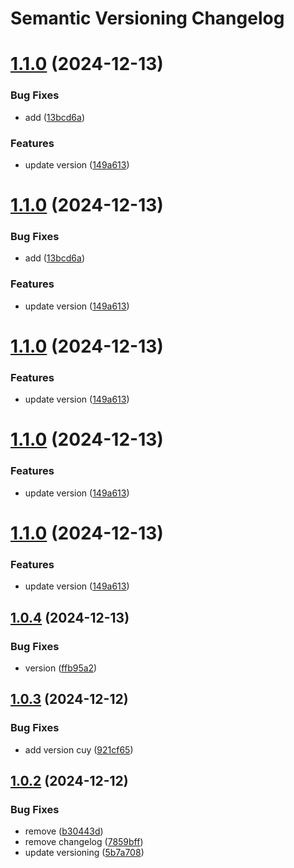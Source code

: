 # Semantic Versioning Changelog

# [1.1.0](https://github.com/gadhittana01/book-g/compare/v1.0.4...v1.1.0) (2024-12-13)


### Bug Fixes

* add ([13bcd6a](https://github.com/gadhittana01/book-g/commit/13bcd6a5bfb6c6cff2e9107367684a71ec4e1970))


### Features

* update version ([149a613](https://github.com/gadhittana01/book-g/commit/149a613462a5e3d73bdbdae38ea6adae3abec84b))

# [1.1.0](https://github.com/gadhittana01/book-g/compare/v1.0.4...v1.1.0) (2024-12-13)


### Bug Fixes

* add ([13bcd6a](https://github.com/gadhittana01/book-g/commit/13bcd6a5bfb6c6cff2e9107367684a71ec4e1970))


### Features

* update version ([149a613](https://github.com/gadhittana01/book-g/commit/149a613462a5e3d73bdbdae38ea6adae3abec84b))

# [1.1.0](https://github.com/gadhittana01/book-g/compare/v1.0.4...v1.1.0) (2024-12-13)


### Features

* update version ([149a613](https://github.com/gadhittana01/book-g/commit/149a613462a5e3d73bdbdae38ea6adae3abec84b))

# [1.1.0](https://github.com/gadhittana01/book-g/compare/v1.0.4...v1.1.0) (2024-12-13)


### Features

* update version ([149a613](https://github.com/gadhittana01/book-g/commit/149a613462a5e3d73bdbdae38ea6adae3abec84b))

# [1.1.0](https://github.com/gadhittana01/book-g/compare/v1.0.4...v1.1.0) (2024-12-13)


### Features

* update version ([149a613](https://github.com/gadhittana01/book-g/commit/149a613462a5e3d73bdbdae38ea6adae3abec84b))

## [1.0.4](https://github.com/gadhittana01/book-g/compare/v1.0.3...v1.0.4) (2024-12-13)


### Bug Fixes

* version ([ffb95a2](https://github.com/gadhittana01/book-g/commit/ffb95a2d6eaab76d266a5a2519ede693d04cf5b9))

## [1.0.3](https://github.com/gadhittana01/book-g/compare/v1.0.2...v1.0.3) (2024-12-12)


### Bug Fixes

* add version cuy ([921cf65](https://github.com/gadhittana01/book-g/commit/921cf65adfba8509868841e353f58bdcc78b87d9))

## [1.0.2](https://github.com/gadhittana01/book-g/compare/v1.0.1...v1.0.2) (2024-12-12)


### Bug Fixes

* remove ([b30443d](https://github.com/gadhittana01/book-g/commit/b30443d19413570cc0251b2374b367da367d76d5))
* remove changelog ([7859bff](https://github.com/gadhittana01/book-g/commit/7859bff162995cf5948e8d3d6155e10ddc4f637e))
* update versioning ([5b7a708](https://github.com/gadhittana01/book-g/commit/5b7a70836e2f3cb0daed8e0bce73c5d028bb4c69))
